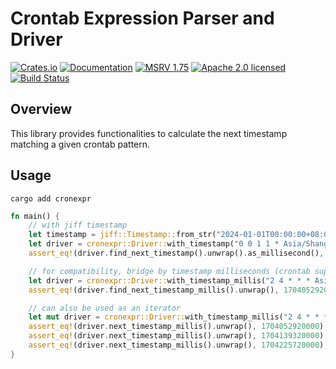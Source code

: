 # Crontab Expression Parser and Driver

[![Crates.io][crates-badge]][crates-url]
[![Documentation][docs-badge]][docs-url]
[![MSRV 1.75][msrv-badge]](https://www.whatrustisit.com)
[![Apache 2.0 licensed][license-badge]][license-url]
[![Build Status][actions-badge]][actions-url]

[crates-badge]: https://img.shields.io/crates/v/cronexpr.svg
[crates-url]: https://crates.io/crates/cronexpr
[docs-badge]: https://docs.rs/cronexpr/badge.svg
[msrv-badge]: https://img.shields.io/badge/MSRV-1.75-green?logo=rust
[docs-url]: https://docs.rs/cronexpr
[license-badge]: https://img.shields.io/crates/l/cronexpr
[license-url]: LICENSE
[actions-badge]: https://github.com/tisonkun/cronexpr/workflows/CI/badge.svg
[actions-url]:https://github.com/tisonkun/cronexpr/actions?query=workflow%3ACI

## Overview

This library provides functionalities to calculate the next timestamp matching a given crontab pattern.

## Usage

```shell
cargo add cronexpr
```

```rust
fn main() {
    // with jiff timestamp
    let timestamp = jiff::Timestamp::from_str("2024-01-01T00:00:00+08:00").unwrap();
    let driver = cronexpr::Driver::with_timestamp("0 0 1 1 * Asia/Shanghai", timestamp).unwrap();
    assert_eq!(driver.find_next_timestamp().unwrap().as_millisecond(), 1735660800000);

    // for compatibility, bridge by timestamp milliseconds (crontab support at most second level so it's fine)
    let driver = cronexpr::Driver::with_timestamp_millis("2 4 * * * Asia/Shanghai", 1704038400000).unwrap();
    assert_eq!(driver.find_next_timestamp_millis().unwrap(), 1704052920000);

    // can also be used as an iterator
    let mut driver = cronexpr::Driver::with_timestamp_millis("2 4 * * * Asia/Shanghai", 1704038400000).unwrap();
    assert_eq!(driver.next_timestamp_millis().unwrap(), 1704052920000);
    assert_eq!(driver.next_timestamp_millis().unwrap(), 1704139320000);
    assert_eq!(driver.next_timestamp_millis().unwrap(), 1704225720000);
}
```
